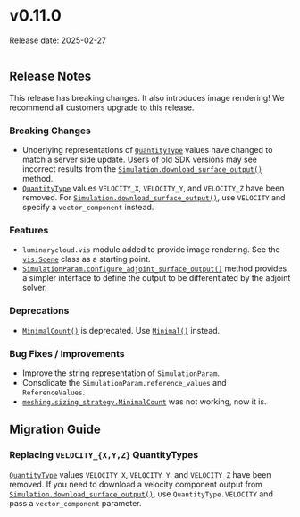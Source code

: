 # v0.11.0

Release date: 2025-02-27

```{include} ../early-access.md
```

## Release Notes

This release has breaking changes. It also introduces image rendering!
We recommend all customers upgrade to this release.

### Breaking Changes

- Underlying representations of [`QuantityType`](#luminarycloud.enum.QuantityType) values have
changed to match a server side update. Users of old SDK versions may see incorrect results from the
[`Simulation.download_surface_output()`](#luminarycloud.Simulation.download_surface_output) method.
- [`QuantityType`](#luminarycloud.enum.QuantityType) values `VELOCITY_X`, `VELOCITY_Y`, and `VELOCITY_Z`
have been removed. For
[`Simulation.download_surface_output()`](#luminarycloud.Simulation.download_surface_output), use
`VELOCITY` and specify a `vector_component` instead.

### Features

- `luminarycloud.vis` module added to provide image rendering. See the
[`vis.Scene`](#luminarycloud.vis.Scene) class as a starting point.
- [`SimulationParam.configure_adjoint_surface_output()`](#luminarycloud.SimulationParam.configure_adjoint_surface_output)
method provides a simpler interface to define the output to be differentiated by the adjoint solver.

### Deprecations

- [`MinimalCount()`](#luminarycloud.meshing.sizing_strategy.MinimalCount) is deprecated. Use [`Minimal()`](#luminarycloud.meshing.sizing_strategy.Minimal) instead.

### Bug Fixes / Improvements

- Improve the string representation of `SimulationParam`.
- Consolidate the `SimulationParam.reference_values` and `ReferenceValues`.
- [`meshing.sizing_strategy.MinimalCount`](#luminarycloud.meshing.sizing_strategy.MinimalCount) was
not working, now it is.

## Migration Guide

### Replacing `VELOCITY_{X,Y,Z}` QuantityTypes

[`QuantityType`](#luminarycloud.enum.QuantityType) values `VELOCITY_X`, `VELOCITY_Y`, and
`VELOCITY_Z` have been removed. If you need to download a velocity component output from
[`Simulation.download_surface_output()`](#luminarycloud.Simulation.download_surface_output), use
`QuantityType.VELOCITY` and pass a `vector_component` parameter.
